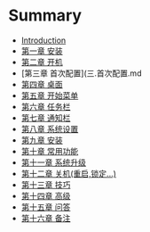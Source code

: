 # Summary

* [Introduction](README.md)
* [第一章 安装](一.安装.md)
* [第二章 开机](二.开机.md)
* [第三章 首次配置](三.首次配置.md
* [第四章 桌面](四.桌面.md)
* [第五章 开始菜单](五.开始菜单.md)
* [第六章 任务栏](六.任务栏.md)
* [第七章 通知栏](七.通知栏.md)
* [第八章 系统设置](八.系统设置.md)
* [第九章 安装](九.常用软件.md)
* [第十章 常用功能](十.常用功能.md)
* [第十一章 系统升级](十一.系统升级.md)
* [第十二章 关机(重启,锁定...)](十二.关机(重启,锁定...).md)
* [第十三章 技巧](十三.技巧.md)
* [第十四章 高级](十四.高级.md)
* [第十五章 问答](十五.问答.md)
* [第十六章 备注](十六.备注.md)

